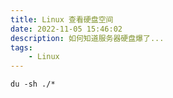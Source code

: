 ```yaml
---
title: Linux 查看硬盘空间
date: 2022-11-05 15:46:02
description: 如何知道服务器硬盘爆了...
tags:
    - Linux
---
```


```
du -sh ./*
```


